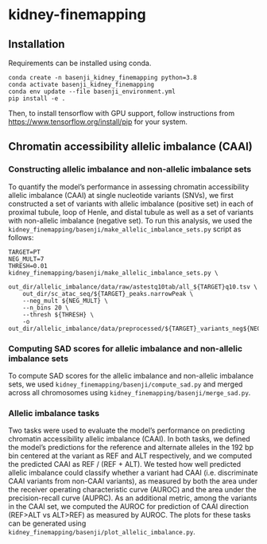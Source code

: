 # kidney-finemapping


## Installation
Requirements can be installed using conda.

```
conda create -n basenji_kidney_finemapping python=3.8
conda activate basenji_kidney_finemapping
conda env update --file basenji_environment.yml
pip install -e .
```
Then, to install tensorflow with GPU support, follow instructions from https://www.tensorflow.org/install/pip for your system.


## Chromatin accessibility allelic imbalance (CAAI)
### Constructing allelic imbalance and non-allelic imbalance sets
To quantify the model’s performance in assessing chromatin accessibility allelic imbalance (CAAI) at single nucleotide variants (SNVs), we first constructed a set of variants with allelic imbalance (positive set) in each of proximal tubule, loop of Henle, and distal tubule as well as a set of variants with non-allelic imbalance (negative set). To run this analysis, we used the `kidney_finemapping/basenji/make_allelic_imbalance_sets.py` script as follows:
```
TARGET=PT
NEG_MULT=7
THRESH=0.01
kidney_finemapping/basenji/make_allelic_imbalance_sets.py \
    out_dir/allelic_imbalance/data/raw/astestq10tab/all_${TARGET}q10.tsv \
    out_dir/sc_atac_seq/${TARGET}_peaks.narrowPeak \
    --neg_mult ${NEG_MULT} \
    --n_bins 20 \
    --thresh ${THRESH} \
    -o out_dir/allelic_imbalance/data/preprocessed/${TARGET}_variants_neg${NEG_MULT}x_q${THRESH}
```

### Computing SAD scores for allelic imbalance and non-allelic imbalance sets
To compute SAD scores for the allelic imbalance and non-allelic imbalance sets, we used `kidney_finemapping/basenji/compute_sad.py` and merged across all chromosomes using `kidney_finemapping/basenji/merge_sad.py`.

### Allelic imbalance tasks
Two tasks were used to evaluate the model’s performance on predicting chromatin accessibility allelic imbalance (CAAI). In both tasks, we defined the model’s predictions for the reference and alternate alleles in the 192 bp bin centered at the variant as REF and ALT respectively, and we computed the predicted CAAI as REF / (REF + ALT). We tested how well predicted allelic imbalance could classify whether a variant had CAAI (i.e. discriminate CAAI variants from non-CAAI variants), as measured by both the area under the receiver operating characteristic curve (AUROC) and the area under the precision-recall curve (AUPRC). As an additional metric, among the variants in the CAAI set, we computed the AUROC for prediction of CAAI direction (REF>ALT vs ALT>REF) as measured by AUROC. The plots for these tasks can be generated using `kidney_finemapping/basenji/plot_allelic_imbalance.py`.

